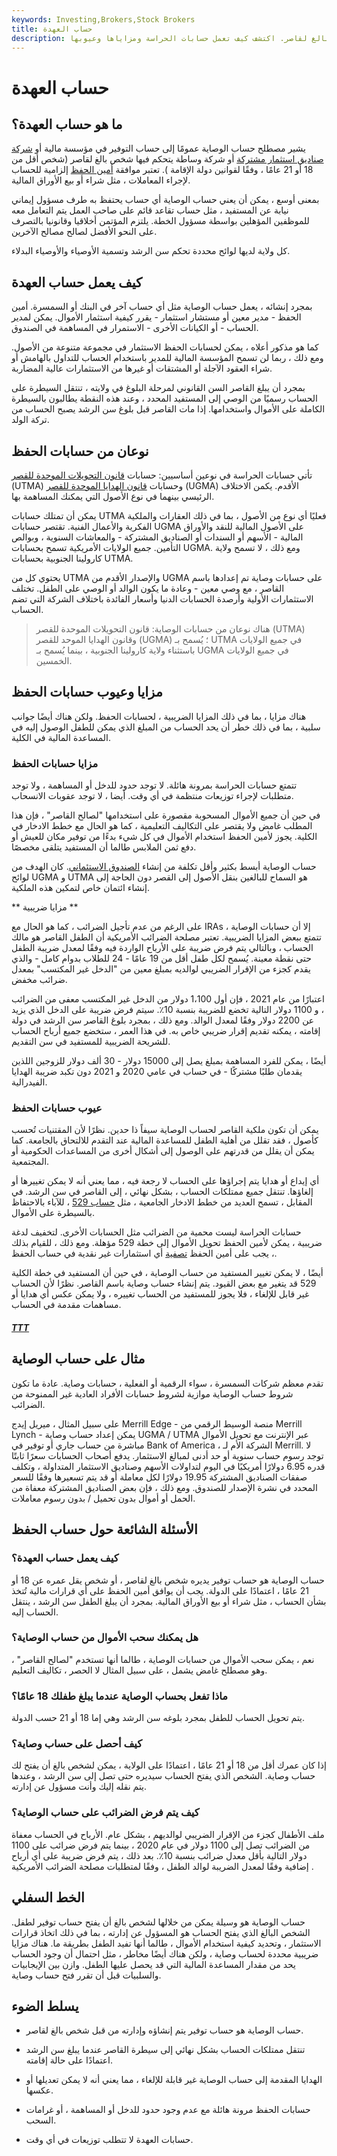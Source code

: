 ```yaml
---
keywords: Investing,Brokers,Stock Brokers
title: حساب العهدة
description: حساب الوصاية هو حساب توفير يتم إنشاؤه وإدارته من قبل شخص بالغ لقاصر. اكتشف كيف تعمل حسابات الحراسة ومزاياها وعيوبها.
---
```


# حساب العهدة
## ما هو حساب العهدة؟

يشير مصطلح حساب الوصاية عمومًا إلى حساب التوفير في مؤسسة مالية أو [شركة صناديق استثمار مشتركة](/fund_company) أو شركة وساطة يتحكم فيها شخص بالغ لقاصر (شخص أقل من 18 أو 21 عامًا ، وفقًا لقوانين دولة الإقامة ). تعتبر موافقة [أمين الحفظ](/custodian) إلزامية للحساب لإجراء المعاملات ، مثل شراء أو بيع الأوراق المالية.

بمعنى أوسع ، يمكن أن يعني حساب الوصاية أي حساب يحتفظ به طرف مسؤول إيماني نيابة عن المستفيد ، مثل حساب تقاعد قائم على صاحب العمل يتم التعامل معه للموظفين المؤهلين بواسطة مسؤول الخطة. يلتزم المؤتمن أخلاقيا وقانونيا بالتصرف على النحو الأفضل لصالح مصالح الآخرين.

كل ولاية لديها لوائح محددة تحكم سن الرشد وتسمية الأوصياء والأوصياء البدلاء.

## كيف يعمل حساب العهدة

بمجرد إنشائه ، يعمل حساب الوصاية مثل أي حساب آخر في البنك أو السمسرة. أمين الحفظ - مدير معين أو مستشار استثمار - يقرر كيفية استثمار الأموال. يمكن لمدير الحساب - أو الكيانات الأخرى - الاستمرار في المساهمة في الصندوق.

كما هو مذكور أعلاه ، يمكن لحسابات الحفظ الاستثمار في مجموعة متنوعة من الأصول. ومع ذلك ، ربما لن تسمح المؤسسة المالية للمدير باستخدام الحساب للتداول بالهامش أو شراء العقود الآجلة أو المشتقات أو غيرها من الاستثمارات عالية المضاربة.

بمجرد أن يبلغ القاصر السن القانوني لمرحلة البلوغ في ولايته ، تنتقل السيطرة على الحساب رسميًا من الوصي إلى المستفيد المحدد ، وعند هذه النقطة يطالبون بالسيطرة الكاملة على الأموال واستخدامها. إذا مات القاصر قبل بلوغ سن الرشد يصبح الحساب من تركة الولد.

## نوعان من حسابات الحفظ

تأتي حسابات الحراسة في نوعين أساسيين: حسابات [قانون التحويلات الموحدة للقصر](/utma) (UTMA) وحسابات [قانون الهدايا الموحدة للقصر](/ugma) (UGMA) الأقدم. يكمن الاختلاف الرئيسي بينهما في نوع الأصول التي يمكنك المساهمة بها.

يمكن أن تمتلك حسابات UTMA فعليًا أي نوع من الأصول ، بما في ذلك العقارات والملكية الفكرية والأعمال الفنية. تقتصر حسابات UGMA على الأصول المالية للنقد والأوراق المالية - الأسهم أو السندات أو الصناديق المشتركة - والمعاشات السنوية ، وبوالص التأمين. جميع الولايات الأمريكية تسمح بحسابات UGMA. ومع ذلك ، لا تسمح ولاية كارولينا الجنوبية بحسابات UTMA.

يحتوي كل من UTMA والإصدار الأقدم من UGMA على حسابات وصاية تم إعدادها باسم القاصر ، مع وصي معين - وعادة ما يكون الوالد أو الوصي على الطفل. تختلف الاستثمارات الأولية وأرصدة الحسابات الدنيا وأسعار الفائدة باختلاف الشركة التي تضم الحساب.

> هناك نوعان من حسابات الوصاية: قانون التحويلات الموحدة للقصر (UTMA) وقانون الهدايا الموحد للقصر (UGMA) ؛ يُسمح بـ UTMA في جميع الولايات باستثناء ولاية كارولينا الجنوبية ، بينما يُسمح بـ UGMA في جميع الولايات الخمسين.

>

## مزايا وعيوب حسابات الحفظ

هناك مزايا ، بما في ذلك المزايا الضريبية ، لحسابات الحفظ. ولكن هناك أيضًا جوانب سلبية ، بما في ذلك خطر أن يحد الحساب من المبلغ الذي يمكن للطفل الوصول إليه في المساعدة المالية في الكلية.

### مزايا حسابات الحفظ

تتمتع حسابات الحراسة بمرونة هائلة. لا توجد حدود للدخل أو المساهمة ، ولا توجد متطلبات لإجراء توزيعات منتظمة في أي وقت. أيضا ، لا توجد عقوبات الانسحاب.

في حين أن جميع الأموال المسحوبة مقصورة على استخدامها "لصالح القاصر" ، فإن هذا المطلب غامض ولا يقتصر على التكاليف التعليمية ، كما هو الحال مع خطط الادخار في الكلية. يجوز لأمين الحفظ استخدام الأموال في كل شيء بدءًا من توفير مكان للعيش أو دفع ثمن الملابس طالما أن المستفيد يتلقى مخصصًا.

حساب الوصاية أبسط بكثير وأقل تكلفة من إنشاء [الصندوق الاستئماني](/trust-fund). كان الهدف من لوائح UGMA و UTMA هو السماح للبالغين بنقل الأصول إلى القصر دون الحاجة إلى إنشاء ائتمان خاص لتمكين هذه الملكية.

** مزايا ضريبية **

على الرغم من عدم تأجيل الضرائب ، كما هو الحال مع IRAs ، إلا أن حسابات الوصاية تتمتع ببعض المزايا الضريبية. تعتبر مصلحة الضرائب الأمريكية أن الطفل القاصر هو مالك الحساب ، وبالتالي يتم فرض ضريبة على الأرباح الواردة فيه وفقًا لمعدل ضريبة الطفل حتى نقطة معينة. يُسمح لكل طفل أقل من 19 عامًا - 24 للطلاب بدوام كامل - والذي يقدم كجزء من الإقرار الضريبي لوالديه بمبلغ معين من "الدخل غير المكتسب" بمعدل ضرائب مخفض.

اعتبارًا من عام 2021 ، فإن أول 1،100 دولار من الدخل غير المكتسب معفى من الضرائب ، و 1100 دولار التالية تخضع للضريبة بنسبة 10٪. سيتم فرض ضريبة على الدخل الذي يزيد عن 2200 دولار وفقًا لمعدل الوالد. ومع ذلك ، بمجرد بلوغ القاصر سن الرشد في دولة إقامته ، يمكنه تقديم إقرار ضريبي خاص به. في هذا العمر ، ستخضع جميع أرباح الحساب للشريحة الضريبية للمستفيد في سن التقديم.

أيضًا ، يمكن للفرد المساهمة بمبلغ يصل إلى 15000 دولار - 30 ألف دولار للزوجين اللذين يقدمان طلبًا مشتركًا - في حساب في عامي 2020 و 2021 دون تكبد ضريبة الهدايا الفيدرالية.

### عيوب حسابات الحفظ

يمكن أن تكون ملكية القاصر لحساب الوصاية سيفاً ذا حدين. نظرًا لأن المقتنيات تُحسب كأصول ، فقد تقلل من أهلية الطفل للمساعدة المالية عند التقدم للالتحاق بالجامعة. كما يمكن أن يقلل من قدرتهم على الوصول إلى أشكال أخرى من المساعدات الحكومية أو المجتمعية.

أي إيداع أو هدايا يتم إجراؤها على الحساب لا رجعة فيه ، مما يعني أنه لا يمكن تغييرها أو إلغاؤها. تنتقل جميع ممتلكات الحساب ، بشكل نهائي ، إلى القاصر في سن الرشد. في المقابل ، تسمح العديد من خطط الادخار الجامعية ، مثل [حساب 529](/529plan) ، للآباء بالاحتفاظ بالسيطرة على الأموال.

حسابات الحراسة ليست محمية من الضرائب مثل الحسابات الأخرى. لتخفيف لدغة ضريبية ، يمكن لأمين الحفظ تحويل الأموال إلى خطة 529 مؤهلة. ومع ذلك ، للقيام بذلك ، يجب على أمين الحفظ [تصفية](/liquidate) أي استثمارات غير نقدية في حساب الحفظ.

أيضًا ، لا يمكن تغيير المستفيد من حساب الوصاية ، في حين أن المستفيد في خطة الكلية 529 قد يتغير مع بعض القيود. يتم إنشاء حساب وصاية باسم القاصر. نظرًا لأن الحساب غير قابل للإلغاء ، فلا يجوز للمستفيد من الحساب تغييره ، ولا يمكن عكس أي هدايا أو مساهمات مقدمة في الحساب.

<h5> <a href=""> TTT </a> </h5>

## مثال على حساب الوصاية

تقدم معظم شركات السمسرة ، سواء الرقمية أو الفعلية ، حسابات وصاية. عادة ما تكون شروط حساب الوصاية موازية لشروط حسابات الأفراد العادية غير الممنوحة من الضرائب.

على سبيل المثال ، ميريل إيدج Merrill Edge - منصة الوسيط الرقمي من Merrill Lynch - يمكن إعداد حساب وصاية UGMA / UTMA عبر الإنترنت مع تحويل الأموال مباشرة من حساب جاري أو توفير في Bank of America ، الشركة الأم لـ Merrill. لا توجد رسوم حساب سنوية أو حد أدنى لمبالغ الاستثمار. يدفع أصحاب الحسابات سعرًا ثابتًا قدره 6.95 دولارًا أمريكيًا في اليوم لتداولات الأسهم وصناديق الاستثمار المتداولة ، وتكلف صفقات الصناديق المشتركة 19.95 دولارًا لكل معاملة أو قد يتم تسعيرها وفقًا للسعر المحدد في نشرة الإصدار للصندوق. ومع ذلك ، فإن بعض الصناديق المشتركة معفاة من الحمل أو أموال بدون تحميل / بدون رسوم معاملات.

## الأسئلة الشائعة حول حساب الحفظ

### كيف يعمل حساب العهدة؟

حساب الوصاية هو حساب توفير يديره شخص بالغ لقاصر ، أو شخص يقل عمره عن 18 أو 21 عامًا ، اعتمادًا على الدولة. يجب أن يوافق أمين الحفظ على أي قرارات مالية تُتخذ بشأن الحساب ، مثل شراء أو بيع الأوراق المالية. بمجرد أن يبلغ الطفل سن الرشد ، ينتقل الحساب إليه.

### هل يمكنك سحب الأموال من حساب الوصاية؟

نعم ، يمكن سحب الأموال من حسابات الوصاية ، طالما أنها تستخدم "لصالح القاصر" ، وهو مصطلح غامض يشمل ، على سبيل المثال لا الحصر ، تكاليف التعليم.

### ماذا تفعل بحساب الوصاية عندما يبلغ طفلك 18 عامًا؟

يتم تحويل الحساب للطفل بمجرد بلوغه سن الرشد وهي إما 18 أو 21 حسب الدولة.

### كيف أحصل على حساب وصاية؟

إذا كان عمرك أقل من 18 أو 21 عامًا ، اعتمادًا على الولاية ، يمكن لشخص بالغ أن يفتح لك حساب وصاية. الشخص الذي يفتح الحساب سيديره حتى تصل إلى سن الرشد ، وعندها يتم نقله إليك وأنت مسؤول عن إدارته.

### كيف يتم فرض الضرائب على حساب الوصاية؟

ملف الأطفال كجزء من الإقرار الضريبي لوالديهم ، بشكل عام. الأرباح في الحساب معفاة من الضرائب تصل إلى 1100 دولار في عام 2020 ، بينما يتم فرض ضرائب على 1100 دولار التالية بأقل معدل ضرائب بنسبة 10٪. بعد ذلك ، يتم فرض ضريبة على أي أرباح إضافية وفقًا لمعدل الضريبة لوالد الطفل ، وفقًا لمتطلبات مصلحة الضرائب الأمريكية .

## الخط السفلي

حساب الوصاية هو وسيلة يمكن من خلالها لشخص بالغ أن يفتح حساب توفير لطفل. الشخص البالغ الذي يفتح الحساب هو المسؤول عن إدارته ، بما في ذلك اتخاذ قرارات الاستثمار ، وتحديد كيفية استخدام الأموال ، طالما أنها تفيد الطفل بطريقة ما. هناك مزايا ضريبية محددة لحساب وصاية ، ولكن هناك أيضًا مخاطر ، مثل احتمال أن وجود الحساب يحد من مقدار المساعدة المالية التي قد يحصل عليها الطفل. وازن بين الإيجابيات والسلبيات قبل أن تقرر فتح حساب وصاية.

## يسلط الضوء

- حساب الوصاية هو حساب توفير يتم إنشاؤه وإدارته من قبل شخص بالغ لقاصر.

- تنتقل ممتلكات الحساب بشكل نهائي إلى سيطرة القاصر عندما يبلغ سن الرشد اعتمادًا على حالة إقامته.

- الهدايا المقدمة إلى حساب الوصاية غير قابلة للإلغاء ، مما يعني أنه لا يمكن تعديلها أو عكسها.

- حسابات الحفظ مرونة هائلة مع عدم وجود حدود للدخل أو المساهمة ، أو غرامات السحب.

- حسابات العهدة لا تتطلب توزيعات في أي وقت.

